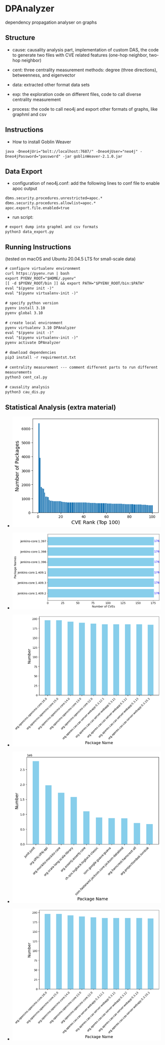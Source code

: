 # DPAnalyzer
dependency propagation analyser on graphs

## Structure

- cause: causality analysis part, implementation of custom DAS, the code to generate two files with CVE related features (one-hop neighbor, two-hop neighbor)

- cent: three centrality measurement methods: degree (three directions), betweenness, and eigenvector

- data: extracted other format data sets

- exp: the exploration code on different files, code to call diverse centrality measurement

- process: the code to call neo4j and export other formats of graphs, like graphml and csv


## Instructions
- How to install Goblin Weaver
```
java -Dneo4jUri="bolt://localhost:7687/" -Dneo4jUser="neo4j" -Dneo4jPassword="password" -jar goblinWeaver-2.1.0.jar
```

## Data Export
- configuration of neo4j.conf: add the following lines to conf file to enable apoc output
```
dbms.security.procedures.unrestricted=apoc.*
dbms.security.procedures.allowlist=apoc.*
apoc.export.file.enabled=true
```

- run script:
```
# export dump into graphml and csv formats
python3 data_export.py
```

## Running Instructions 
(tested on macOS and Ubuntu 20.04.5 LTS for small-scale data)

```
# configure virtualenv environment
curl https://pyenv.run | bash
export PYENV_ROOT="$HOME/.pyenv"
[[ -d $PYENV_ROOT/bin ]] && export PATH="$PYENV_ROOT/bin:$PATH"
eval "$(pyenv init -)"
eval "$(pyenv virtualenv-init -)"

# specify python version
pyenv install 3.10
pyenv global 3.10

# create local environment
pyenv virtualenv 3.10 DPAnalyzer
eval "$(pyenv init -)"
eval "$(pyenv virtualenv-init -)"
pyenv activate DPAnalyzer

# download dependencies
pip3 install -r requirmentst.txt

# centrality measurement --- comment different parts to run different measurements
python3 cent_cal.py

# causality analysis
python3 cau_dis.py

```


## Statistical Analysis (extra material)

- ![Distributed of Number of Packages per CVE (Top 100)](imgs/number_of_packages.png)


- ![Releases by number of CVEs (Top 6)](imgs/releases_by_num_cve.png)


- ![Top 10 Packages with Vulnerable Releases](imgs/top_10_degree_releases_with_cve.png)


- ![Top 10 Packages with Highest Degree Centrality](imgs/top_10_degree_packs.png)


- ![Top 10 Vulnerable Releases with Highest Out-degree](imgs/top_10_degree_releases_with_cve.png)
